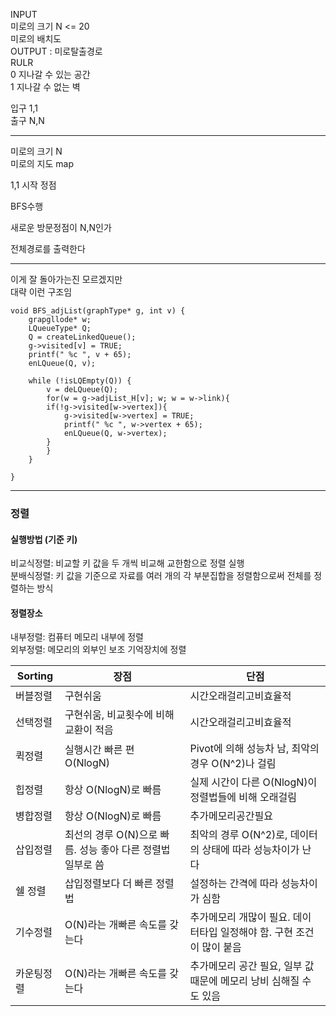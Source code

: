 INPUT  
미로의 크기  N <= 20  
미로의 배치도  
OUTPUT : 미로탈출경로  
RULR  
0 지나갈 수 있는 공간  
1 지나갈 수 없는 벽  
  
입구 1,1  
출구 N,N  
***  
미로의 크기 N  
미로의 지도 map  
  
1,1 시작 정점  
  
BFS수행  
  
새로운 방문정점이 N,N인가  
  
전체경로를 출력한다  
***
  
이게 잘 돌아가는진 모르겠지만  
대략 이런 구조임  
```
void BFS_adjList(graphType* g, int v) {
	grapgllode* w; 
	LQueueType* Q; 
	Q = createLinkedQueue(); 
	g->visited[v] = TRUE; 
	printf(" %c ", v + 65); 
	enLQueue(Q, v); 

	while (!isLQEmpty(Q)) {
		v = deLQueue(Q); 
		for(w = g->adjList_H[v]; w; w = w->link){
		if(!g->visited[w->vertex]){
			g->visited[w->vertex] = TRUE; 
			printf(" %c ", w->vertex + 65); 
			enLQueue(Q, w->vertex); 
		}
		}
	}

}
```
*** 
### 정렬 
#### 실행방법 (기준 키) 

비교식정렬: 비교할 키 값을 두 개씩 비교해 교한함으로 정렬 실행  
분배식정렬: 키 값을 기준으로 자료를 여러 개의 각 부분집합을 정렬함으로써 전체를 정렬하는 방식  

#### 정렬장소 
내부정렬: 컴퓨터 메모리 내부에 정렬  
외부정렬: 메모리의 외부인 보조 기억장치에 정렬  
  
|Sorting|장점|단점|
|------|---|---|
|버블정렬|구현쉬움|시간오래걸리고비효율적|
|선택정렬|구현쉬움, 비교횟수에 비해 교환이 적음|시간오래걸리고비효율적|
|퀵정렬|실행시간 빠른 편 O(NlogN)|Pivot에 의해 성능차 남, 최악의 경우 O(N^2)나 걸림|
|힙정렬|항상 O(NlogN)로 빠름|실제 시간이 다른 O(NlogN)이 정렬법들에 비해 오래걸림|
|병합정렬|항상 O(NlogN)로 빠름|추가메모리공간필요|
|삽입정렬|최선의 경루 O(N)으로 빠름. 성능 좋아 다른 정렬법 일부로 씀|최악의 경루 O(N^2)로, 데이터의 상태에 따라 성능차이가 난다|
|쉘 정렬|삽입정렬보다 더 빠른 정렬법|설정하는 간격에 따라 성능차이가 심함|
|기수정렬|O(N)라는 개빠른 속도를 갖는다|추가메모리 개많이 필요. 데이터타입 일정해야 함. 구현 조건이 많이 붙음|
|카운팅정렬|O(N)라는 개빠른 속도를 갖는다|추가메모리 공간 필요, 일부 값 때문에 메모리 낭비 심해질 수도 있음|


